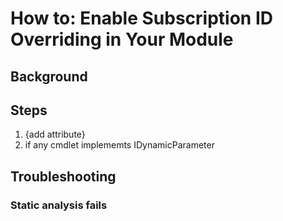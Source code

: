 # How to: Enable Subscription ID Overriding in Your Module

## Background

## Steps

1. {add attribute}
2. if any cmdlet implememts IDynamicParameter

## Troubleshooting

### Static analysis fails